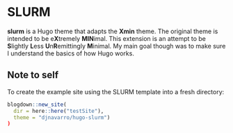 SLURM
================

**slurm** is a Hugo theme that adapts the **Xmin** theme. The original
theme is intended to be e**X**tremely **MIN**imal. This extension is an
attempt to be **S**lightly **L**ess **U**n**R**emittingly **M**inimal.
My main goal though was to make sure I understand the basics of how Hugo
works.

## Note to self

To create the example site using the SLURM template into a fresh
directory:

``` r
blogdown::new_site(
  dir = here::here("testSite"), 
  theme = "djnavarro/hugo-slurm")
)
```
